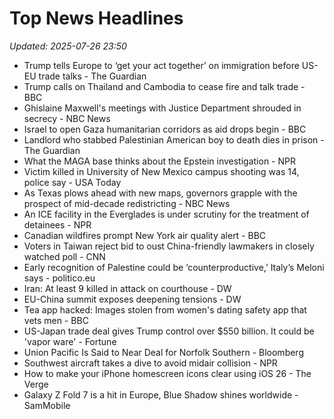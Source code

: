 # Top News Headlines

_Updated: 2025-07-26 23:50_

- Trump tells Europe to ‘get your act together’ on immigration before US-EU trade talks - The Guardian
- Trump calls on Thailand and Cambodia to cease fire and talk trade - BBC
- Ghislaine Maxwell's meetings with Justice Department shrouded in secrecy - NBC News
- Israel to open Gaza humanitarian corridors as aid drops begin - BBC
- Landlord who stabbed Palestinian American boy to death dies in prison - The Guardian
- What the MAGA base thinks about the Epstein investigation - NPR
- Victim killed in University of New Mexico campus shooting was 14, police say - USA Today
- As Texas plows ahead with new maps, governors grapple with the prospect of mid-decade redistricting - NBC News
- An ICE facility in the Everglades is under scrutiny for the treatment of detainees - NPR
- Canadian wildfires prompt New York air quality alert - BBC
- Voters in Taiwan reject bid to oust China-friendly lawmakers in closely watched poll - CNN
- Early recognition of Palestine could be ‘counterproductive,’ Italy’s Meloni says - politico.eu
- Iran: At least 9 killed in attack on courthouse - DW
- EU-China summit exposes deepening tensions - DW
- Tea app hacked: Images stolen from women's dating safety app that vets men - BBC
- US-Japan trade deal gives Trump control over $550 billion. It could be 'vapor ware' - Fortune
- Union Pacific Is Said to Near Deal for Norfolk Southern - Bloomberg
- Southwest aircraft takes a dive to avoid midair collision - NPR
- How to make your iPhone homescreen icons clear using iOS 26 - The Verge
- Galaxy Z Fold 7 is a hit in Europe, Blue Shadow shines worldwide - SamMobile